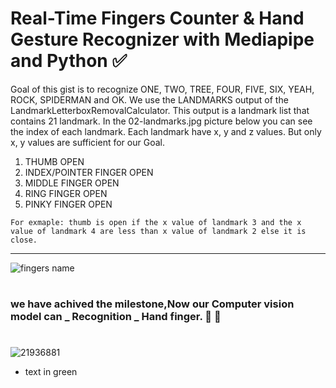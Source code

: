 # Real-Time Fingers Counter & Hand Gesture Recognizer with Mediapipe and Python ✅

Goal of this gist is to recognize ONE, TWO, TREE, FOUR, FIVE, SIX, YEAH, ROCK, SPIDERMAN and OK. We use the LANDMARKS output of the LandmarkLetterboxRemovalCalculator. This output is a landmark list that contains 21 landmark. In the 02-landmarks.jpg picture below you can see the index of each landmark. Each landmark have x, y and z values. But only x, y values are sufficient for our Goal.

1. THUMB OPEN
2. INDEX/POINTER FINGER OPEN
3. MIDDLE FINGER OPEN
4. RING FINGER OPEN
5. PINKY FINGER OPEN

`For exmaple: thumb is open if the x value of landmark 3 and the x value of landmark 4 are less than x value of landmark 2 else it is close.`


------------


![fingers name](https://user-images.githubusercontent.com/75518471/149620257-1c4033e1-eccc-494a-b707-7ff377e2d508.jpg)

#

###  we have achived the milestone,Now our Computer vision model can _ Recognition _ Hand finger. 💎 🏁
#

![21936881](https://user-images.githubusercontent.com/75518471/149620356-bc868bee-cbb5-4bfe-b1d8-e41d9cdf330a.jpg)


+ text in green
